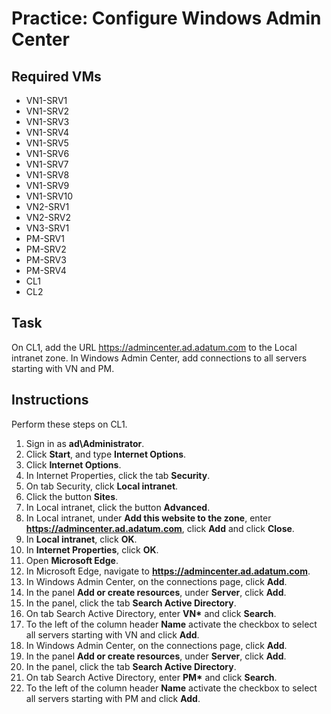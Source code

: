 # Practice: Configure Windows Admin Center

## Required VMs

* VN1-SRV1
* VN1-SRV2
* VN1-SRV3
* VN1-SRV4
* VN1-SRV5
* VN1-SRV6
* VN1-SRV7
* VN1-SRV8
* VN1-SRV9
* VN1-SRV10
* VN2-SRV1
* VN2-SRV2
* VN3-SRV1
* PM-SRV1
* PM-SRV2
* PM-SRV3
* PM-SRV4
* CL1
* CL2

## Task

On CL1, add the URL https://admincenter.ad.adatum.com to the Local intranet zone. In Windows Admin Center, add connections to all servers starting with VN and PM.

## Instructions

Perform these steps on CL1.

1. Sign in as **ad\Administrator**.
1. Click **Start**, and type **Internet Options**.
1. Click **Internet Options**.
1. In Internet Properties, click the tab **Security**.
1. On tab Security, click **Local intranet**.
1. Click the button **Sites**.
1. In Local intranet, click the button **Advanced**.
1. In Local intranet, under **Add this website to the zone**, enter **https://admincenter.ad.adatum.com**, click **Add** and click **Close**.
1. In **Local intranet**, click **OK**.
1. In **Internet Properties**, click **OK**.
1. Open **Microsoft Edge**.
1. In Microsoft Edge, navigate to **https://admincenter.ad.adatum.com**.
1. In Windows Admin Center, on the connections page, click **Add**.
1. In the panel **Add or create resources**, under **Server**, click **Add**.
1. In the panel, click the tab **Search Active Directory**.
1. On tab Search Active Directory, enter **VN\*** and click **Search**.
1. To the left of the column header **Name** activate the checkbox to select all servers starting with VN and click **Add**.
1. In Windows Admin Center, on the connections page, click **Add**.
1. In the panel **Add or create resources**, under **Server**, click **Add**.
1. In the panel, click the tab **Search Active Directory**.
1. On tab Search Active Directory, enter **PM\*** and click **Search**.
1. To the left of the column header **Name** activate the checkbox to select all servers starting with PM and click **Add**.
